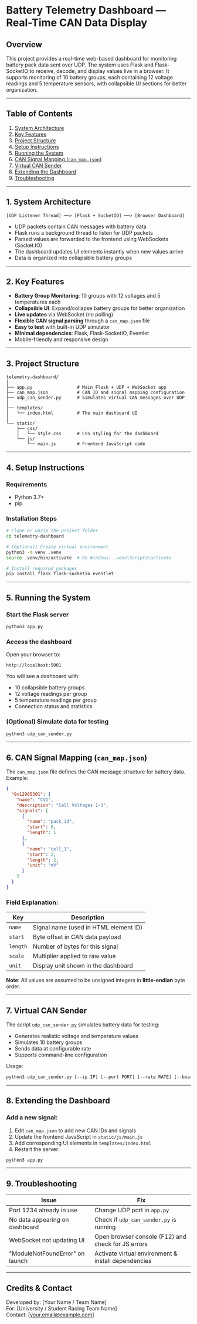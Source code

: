 # Battery Telemetry Dashboard — Real-Time CAN Data Display

## Overview

This project provides a real-time web-based dashboard for monitoring battery pack data sent over UDP. The system uses Flask and Flask-SocketIO to receive, decode, and display values live in a browser. It supports monitoring of 10 battery groups, each containing 12 voltage readings and 5 temperature sensors, with collapsible UI sections for better organization.

---

## Table of Contents

1. [System Architecture](#system-architecture)  
2. [Key Features](#key-features)  
3. [Project Structure](#project-structure)  
4. [Setup Instructions](#setup-instructions)  
5. [Running the System](#running-the-system)  
6. [CAN Signal Mapping (`can_map.json`)](#can-signal-mapping-can_mapjson)  
7. [Virtual CAN Sender](#virtual-can-sender)  
8. [Extending the Dashboard](#extending-the-dashboard)  
9. [Troubleshooting](#troubleshooting)  

---

## 1. System Architecture

```
[UDP Listener Thread] ──> [Flask + SocketIO] ──> [Browser Dashboard]
```

- UDP packets contain CAN messages with battery data
- Flask runs a background thread to listen for UDP packets
- Parsed values are forwarded to the frontend using WebSockets (Socket.IO)
- The dashboard updates UI elements instantly when new values arrive
- Data is organized into collapsible battery groups

---

## 2. Key Features

- **Battery Group Monitoring**: 10 groups with 12 voltages and 5 temperatures each
- **Collapsible UI**: Expand/collapse battery groups for better organization
- **Live updates** via WebSocket (no polling)
- **Flexible CAN signal parsing** through a `can_map.json` file
- **Easy to test** with built-in UDP simulator
- **Minimal dependencies**: Flask, Flask-SocketIO, Eventlet
- Mobile-friendly and responsive design

---

## 3. Project Structure

```
telemetry-dashboard/
│
├── app.py                 # Main Flask + UDP + WebSocket app
├── can_map.json           # CAN ID and signal mapping configuration
├── udp_can_sender.py      # Simulates virtual CAN messages over UDP
│
├── templates/
│   └── index.html         # The main dashboard UI
│
└── static/
    ├── css/
    │   └── style.css      # CSS styling for the dashboard
    └── js/
        └── main.js        # Frontend JavaScript code
```

---

## 4. Setup Instructions

### Requirements
- Python 3.7+
- pip

### Installation Steps

```bash
# Clone or unzip the project folder
cd telemetry-dashboard

# (Optional) Create virtual environment
python3 -m venv .venv
source .venv/bin/activate  # On Windows: .venv\Scripts\activate

# Install required packages
pip install flask flask-socketio eventlet
```

---

## 5. Running the System

### Start the Flask server
```bash
python3 app.py
```

### Access the dashboard
Open your browser to:
```
http://localhost:5001
```

You will see a dashboard with:
- 10 collapsible battery groups
- 12 voltage readings per group
- 5 temperature readings per group
- Connection status and statistics

### (Optional) Simulate data for testing
```bash
python3 udp_can_sender.py
```

---

## 6. CAN Signal Mapping (`can_map.json`)

The `can_map.json` file defines the CAN message structure for battery data. Example:

```json
{
  "0x12905301": {
    "name": "CV1",
    "description": "Cell Voltages 1-3",
    "signals": [
      {
        "name": "pack_id",
        "start": 0,
        "length": 1
      },
      {
        "name": "cell_1",
        "start": 2,
        "length": 2,
        "unit": "mV"
      }
    ]
  }
}
```

### Field Explanation:
| Key       | Description                              |
|-----------|------------------------------------------|
| `name`    | Signal name (used in HTML element ID)    |
| `start`   | Byte offset in CAN data payload          |
| `length`  | Number of bytes for this signal          |
| `scale`   | Multiplier applied to raw value          |
| `unit`    | Display unit shown in the dashboard      |

**Note**: All values are assumed to be unsigned integers in **little-endian** byte order.

---

## 7. Virtual CAN Sender

The script `udp_can_sender.py` simulates battery data for testing:
- Generates realistic voltage and temperature values
- Simulates 10 battery groups
- Sends data at configurable rate
- Supports command-line configuration

Usage:
```bash
python3 udp_can_sender.py [--ip IP] [--port PORT] [--rate RATE] [--boards BOARD_IDS]
```

---

## 8. Extending the Dashboard

### Add a new signal:
1. Edit `can_map.json` to add new CAN IDs and signals
2. Update the frontend JavaScript in `static/js/main.js`
3. Add corresponding UI elements in `templates/index.html`
4. Restart the server:
```bash
python3 app.py
```

---

## 9. Troubleshooting

| Issue                            | Fix                                                  |
|----------------------------------|-------------------------------------------------------|
| Port 1234 already in use         | Change UDP port in `app.py`                          |
| No data appearing on dashboard   | Check if `udp_can_sender.py` is running              |
| WebSocket not updating UI        | Open browser console (F12) and check for JS errors   |
| "ModuleNotFoundError" on launch  | Activate virtual environment & install dependencies  |

---

## Credits & Contact

Developed by: [Your Name / Team Name]  
For: [University / Student Racing Team Name]  
Contact: [your.email@example.com]
